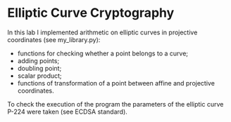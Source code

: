 # Elliptic Curve Cryptography
In this lab I implemented arithmetic on elliptic curves in projective coordinates (see my_library.py):
- functions for checking whether a point belongs to a curve;
- adding points;
- doubling point;
- scalar product;
- functions of transformation of a point between affine and projective coordinates.

To check the execution of the program the parameters of the elliptic curve P-224 were taken (see ECDSA standard).
